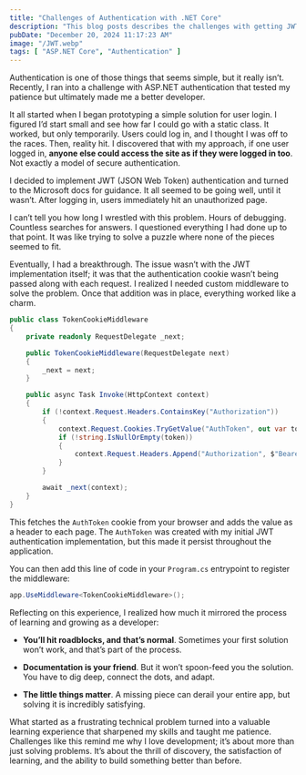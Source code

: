 ```yaml
---
title: "Challenges of Authentication with .NET Core"
description: "This blog posts describes the challenges with getting JWT authentication working with .NET Core and Razor Pages."
pubDate: "December 20, 2024 11:17:23 AM"
image: "/JWT.webp"
tags: [ "ASP.NET Core", "Authentication" ]
---
```


Authentication is one of those things that seems simple, but it really isn’t. Recently, I ran into a challenge with
ASP.NET
authentication that tested my patience but ultimately made me a better developer.

It all started when I began prototyping a simple solution for user login. I figured I’d start small and see how far I
could go with a static class. It worked, but only temporarily. Users could log in, and I thought I was off to the races.
Then, reality hit. I discovered that with my approach, if one user logged in, **anyone else could access the site as if
they were logged in too**. Not exactly a model of secure authentication.

I decided to implement JWT (JSON Web Token) authentication and turned to the Microsoft docs for guidance. It all seemed
to be going well, until it wasn’t. After logging in, users immediately hit an unauthorized page.

I can’t tell you how long I wrestled with this problem. Hours of debugging. Countless searches for answers. I questioned
everything I had done up to that point. It was like trying to solve a puzzle where none of the pieces seemed to fit.

Eventually, I had a breakthrough. The issue wasn’t with the JWT implementation itself; it was that the authentication
cookie wasn’t being passed along with each request. I realized I needed custom middleware to solve the problem. Once
that addition was in place, everything worked like a charm.

```csharp
public class TokenCookieMiddleware
{
    private readonly RequestDelegate _next;

    public TokenCookieMiddleware(RequestDelegate next)
    {
        _next = next;
    }

    public async Task Invoke(HttpContext context)
    {
        if (!context.Request.Headers.ContainsKey("Authorization"))
        {
            context.Request.Cookies.TryGetValue("AuthToken", out var token);
            if (!string.IsNullOrEmpty(token))
            {
                context.Request.Headers.Append("Authorization", $"Bearer {token}");
            }
        }

        await _next(context);
    }
}
```

This fetches the `AuthToken` cookie from your browser and adds the value as a header to each page. The `AuthToken` was
created with my initial JWT authentication implementation, but this made it persist throughout the application.

You can then add this line of code in your `Program.cs` entrypoint to register the middleware:

```csharp
app.UseMiddleware<TokenCookieMiddleware>();
```

Reflecting on this experience, I realized how much it mirrored the process of learning and growing as a developer:

- **You’ll hit roadblocks, and that’s normal**. Sometimes your first solution won’t work, and that’s part of the
  process.

- **Documentation is your friend**. But it won’t spoon-feed you the solution. You have to dig deep, connect the dots,
  and adapt.

- **The little things matter**. A missing piece can derail your entire app, but solving it is incredibly satisfying.

What started as a frustrating technical problem turned into a valuable learning experience that sharpened my skills and
taught me patience. Challenges like this remind me why I love development; it’s about more than just solving problems.
It’s about the thrill of discovery, the satisfaction of learning, and the ability to build something better than before.
